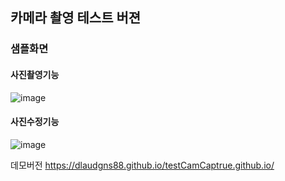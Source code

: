 ## 카메라 촬영 테스트 버젼

### 샘플화면
#### 사진촬영기능
![image](https://github.com/dlaudgns88/testCamCaptrue.github.io/assets/103983433/89b5fe9a-5d03-4fc0-a504-4316cf19927e)
#### 사진수정기능
![image](https://github.com/dlaudgns88/testCamCaptrue.github.io/assets/103983433/b24dbc12-edb4-4ee3-a2a9-89cd1f287c3a)

데모버전
https://dlaudgns88.github.io/testCamCaptrue.github.io/
